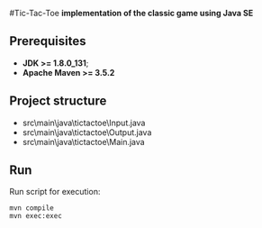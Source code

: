 #Tic-Tac-Toe 
**implementation of the classic game using Java SE**
## Prerequisites
* **JDK >= 1.8.0_131**;
* **Apache Maven >= 3.5.2**
## Project structure 

* src\main\java\tictactoe\Input.java
* src\main\java\tictactoe\Output.java
* src\main\java\tictactoe\Main.java


## Run 
Run script for execution:
```
mvn compile
mvn exec:exec
```



